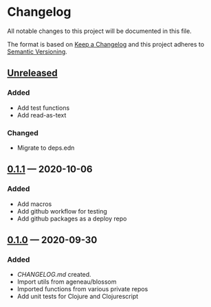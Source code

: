# Changelog

All notable changes to this project will be documented in this file.

The format is based on [Keep a Changelog](http://keepachangelog.com)
and this project adheres to [Semantic Versioning](http://semver.org/spec/v2.0.0.html).


## [Unreleased]
### Added
- Add test functions
- Add read-as-text
### Changed
- Migrate to deps.edn

## [0.1.1] — 2020-10-06
### Added
- Add macros
- Add github workflow for testing
- Add github packages as a deploy repo

## [0.1.0] — 2020-09-30
### Added
- _CHANGELOG.md_ created.
- Import utils from ageneau/blossom
- Imported functions from various private repos
- Add unit tests for Clojure and Clojurescript

[0.1.0]: https://github.com/ageneau/cljc-utils/compare/0.0.0...0.1.0
[0.1.1]: https://github.com/ageneau/cljc-utils/compare/0.1.0...0.1.1
[Unreleased]: https://github.com/ageneau/cljc-utils/compare/0.1.1...HEAD
